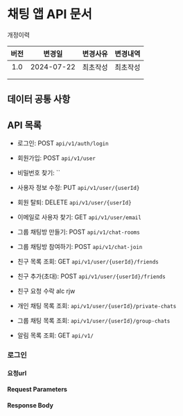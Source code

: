 # 채팅 앱 API 문서
개정이력

|버전|변경일|변경사유|변경내역|
|:--:|:--:|:--:|:--:|
|1.0|2024-07-22|최초작성|최초작성|
|||||
|||||

## 데이터 공통 사항

## API 목록
- 로그인: POST `api/v1/auth/login`
- 회원가입: POST `api/v1/user`
- 비밀번호 찾기: ``
- 사용자 정보 수정: PUT `api/v1/user/{userId}`
- 회원 탈퇴: DELETE `api/v1/user/{userId}`
- 이메일로 사용자 찾기: GET `api/v1/user/email`

- 그룹 채팅방 만들기: POST `api/v1/chat-rooms`
- 그룹 채팅방 참여하기: POST `api/v1/chat-join`

- 친구 목록 조회: GET `api/v1/user/{userId}/friends`
- 친구 추가(초대): POST `api/v1/user/{userId}/friends`
- 친구 요청 수락 alc rjw

- 개인 채팅 목록 조회: `api/v1/user/{userId}/private-chats`
- 그룹 채팅 목록 조회: `api/v1/user/{userId}/group-chats`

- 알림 목록 조회: GET `api/v1/`

### 로그인
#### 요청url
#### Request Parameters
#### Response Body

